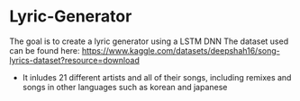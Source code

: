 # Lyric-Generator

The goal is to create a lyric generator using a LSTM DNN 
The dataset used can be found here: https://www.kaggle.com/datasets/deepshah16/song-lyrics-dataset?resource=download
  - It inludes 21 different artists and all of their songs, including remixes and songs in other languages such as korean and japanese
